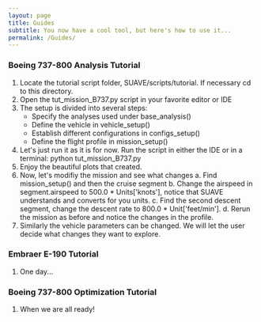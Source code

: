```yaml
---
layout: page
title: Guides
subtitle: You now have a cool tool, but here's how to use it...
permalink: /Guides/
---
```


### Boeing 737-800 Analysis Tutorial
1. Locate the tutorial script folder, SUAVE/scripts/tutorial. If necessary cd to this directory.
2. Open the tut_mission_B737.py script in your favorite editor or IDE
3. The setup is divided into several steps:
	* Specify the analyses used under base_analysis()
	* Define the vehicle in vehicle_setup()
	* Establish different configurations in configs_setup()
	* Define the flight profile in mission_setup()
4. Let's just run it as it is for now. Run the script in either the IDE or in a terminal: python tut_mission_B737.py
5. Enjoy the beautiful plots that created.
6. Now, let's modifiy the mission and see what changes
	a. Find mission_setup() and then the cruise segment
	b. Change the airspeed in segment.airspeed to 500.0 * Units['knots'], notice that SUAVE understands and converts for you units.
	c. Find the second descent segment, change the descent rate to 800.0 * Unit['feet/min'].
	d. Rerun the mission as before and notice the changes in the profile.
7. Similarly the vehicle parameters can be changed. We will let the user decide what changes they want to explore.

### Embraer E-190 Tutorial
1. One day...

### Boeing 737-800 Optimization Tutorial
1. When we are all ready!





